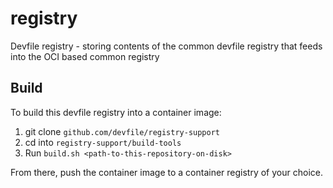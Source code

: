 # registry
Devfile registry - storing contents of the common devfile registry that feeds into the OCI based common registry

## Build

To build this devfile registry into a container image:

1. git clone `github.com/devfile/registry-support`
2. cd into `registry-support/build-tools`
3. Run `build.sh <path-to-this-repository-on-disk>`

From there, push the container image to a container registry of your choice.
